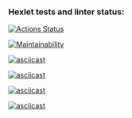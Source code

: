 ### Hexlet tests and linter status:

[![Actions Status](https://github.com/ilrosch/php-project-45/actions/workflows/hexlet-check.yml/badge.svg)](https://github.com/ilrosch/php-project-45/actions)

[![Maintainability](https://api.codeclimate.com/v1/badges/c33f02cf00dafc871f2b/maintainability)](https://codeclimate.com/github/ilrosch/php-project-45/maintainability)

[![asciicast](https://asciinema.org/a/DuzpAdHx0ZOq0BS5OXV7uV1RQ.svg)](https://asciinema.org/a/DuzpAdHx0ZOq0BS5OXV7uV1RQ)

[![asciicast](https://asciinema.org/a/kOMSYl2ryALz0lDTSY0zs71wI.svg)](https://asciinema.org/a/kOMSYl2ryALz0lDTSY0zs71wI)

[![asciicast](https://asciinema.org/a/0aIVpAnWCMxNJn7kMgt1bAE0m.svg)](https://asciinema.org/a/0aIVpAnWCMxNJn7kMgt1bAE0m)

[![asciicast](https://asciinema.org/a/C6muYodXwaFlL1mtuRHt6o2uf.svg)](https://asciinema.org/a/C6muYodXwaFlL1mtuRHt6o2uf)
